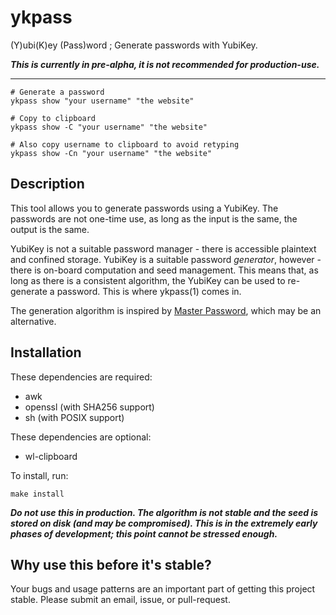 
# ykpass

(Y)ubi(K)ey (Pass)word ; Generate passwords with YubiKey.

***This is currently in pre-alpha, it is not recommended for production-use.***

---

    # Generate a password
    ykpass show "your username" "the website"

    # Copy to clipboard
    ykpass show -C "your username" "the website"

    # Also copy username to clipboard to avoid retyping
    ykpass show -Cn "your username" "the website"

## Description

This tool allows you to generate passwords using a YubiKey. The passwords are
not one-time use, as long as the input is the same, the output is the same.

YubiKey is not a suitable password manager - there is accessible plaintext and
confined storage. YubiKey is a suitable password *generator*, however - there is
on-board computation and seed management. This means that, as long as there is a
consistent algorithm, the YubiKey can be used to re-generate a password. This is
where ykpass(1) comes in.

The generation algorithm is inspired by [Master Password](https://spectre.app),
which may be an alternative.

## Installation

These dependencies are required:

- awk
- openssl (with SHA256 support)
- sh (with POSIX support)

These dependencies are optional:

- wl-clipboard

To install, run:

    make install

***Do not use this in production. The algorithm is not stable and the seed is
stored on disk (and may be compromised). This is in the extremely early phases
of development; this point cannot be stressed enough.***

## Why use this before it's stable?

Your bugs and usage patterns are an important part of getting this project
stable. Please submit an email, issue, or pull-request.
